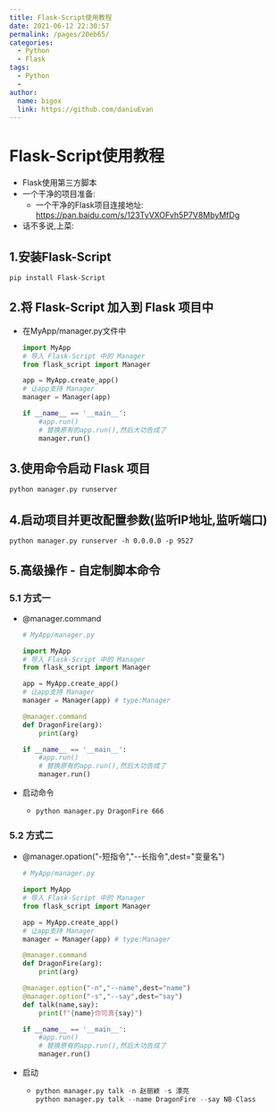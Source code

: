 ```yaml
---
title: Flask-Script使用教程
date: 2021-06-12 22:30:57
permalink: /pages/20eb65/
categories:
  - Python
  - Flask
tags:
  - Python
  - 
author: 
  name: bigox
  link: https://github.com/daniuEvan
---
```

# Flask-Script使用教程

- Flask使用第三方脚本
- 一个干净的项目准备:
  - 一个干净的Flask项目连接地址:  https://pan.baidu.com/s/123TyVXOFvh5P7V8MbyMfDg
- 话不多说,上菜:

## 1.安装Flask-Script

```
pip install Flask-Script
```

## 2.将 Flask-Script 加入到 Flask 项目中

- 在MyApp/manager.py文件中

  ```python
  import MyApp
  # 导入 Flask-Script 中的 Manager
  from flask_script import Manager
  
  app = MyApp.create_app()
  # 让app支持 Manager
  manager = Manager(app)
  
  if __name__ == '__main__':
      #app.run()
      # 替换原有的app.run(),然后大功告成了
      manager.run()
  ```

  

## 3.使用命令启动 Flask 项目

```python
python manager.py runserver
```

## 4.启动项目并更改配置参数(监听IP地址,监听端口)

```
python manager.py runserver -h 0.0.0.0 -p 9527
```

## 5.高级操作 - 自定制脚本命令

### 5.1 方式一

- @manager.command

  ```python
  # MyApp/manager.py
  
  import MyApp
  # 导入 Flask-Script 中的 Manager
  from flask_script import Manager
  
  app = MyApp.create_app()
  # 让app支持 Manager
  manager = Manager(app) # type:Manager
  
  @manager.command
  def DragonFire(arg):
      print(arg)
  
  if __name__ == '__main__':
      #app.run()
      # 替换原有的app.run(),然后大功告成了
      manager.run()
  
  
  ```

- 启动命令

  - ```
    python manager.py DragonFire 666
    ```

### 5.2 方式二

- @manager.opation("-短指令","--长指令",dest="变量名")

  ```python
  # MyApp/manager.py
  
  import MyApp
  # 导入 Flask-Script 中的 Manager
  from flask_script import Manager
  
  app = MyApp.create_app()
  # 让app支持 Manager
  manager = Manager(app) # type:Manager
  
  @manager.command
  def DragonFire(arg):
      print(arg)
  
  @manager.option("-n","--name",dest="name")
  @manager.option("-s","--say",dest="say")
  def talk(name,say):
      print(f"{name}你可真{say}")
  
  if __name__ == '__main__':
      #app.run()
      # 替换原有的app.run(),然后大功告成了
      manager.run()
  ```

- 启动

  - ```python
    python manager.py talk -n 赵丽颖 -s 漂亮
    python manager.py talk --name DragonFire --say NB-Class
    ```